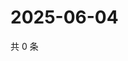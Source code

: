 # 2025-06-04

共 0 条

<!-- BEGIN ZHIHUQUESTIONS -->
<!-- 最后更新时间 Wed Jun 04 2025 01:11:27 GMT+0800 (China Standard Time) -->

<!-- END ZHIHUQUESTIONS -->
